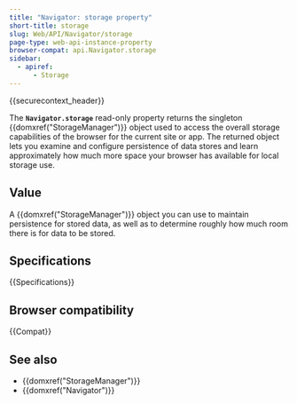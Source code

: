 ```yaml
---
title: "Navigator: storage property"
short-title: storage
slug: Web/API/Navigator/storage
page-type: web-api-instance-property
browser-compat: api.Navigator.storage
sidebar:
  - apiref:
      - Storage
---
```


{{securecontext_header}}

The **`Navigator.storage`**
read-only property returns the singleton {{domxref("StorageManager")}} object used to
access the overall storage capabilities of the browser for the current site or app.
The returned object lets you examine and configure persistence of data stores and
learn approximately how much more space your browser has available for local storage
use.

## Value

A {{domxref("StorageManager")}} object you can use to maintain persistence for stored
data, as well as to determine roughly how much room there is for data to be stored.

## Specifications

{{Specifications}}

## Browser compatibility

{{Compat}}

## See also

- {{domxref("StorageManager")}}
- {{domxref("Navigator")}}
